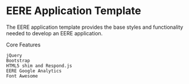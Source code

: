 # EERE Application Template

The EERE application template provides the base styles and functionality needed to develop an EERE application. 

Core Features

    jQuery
    Bootstrap
    HTML5 shim and Respond.js
    EERE Google Analytics
    Font Awesome
